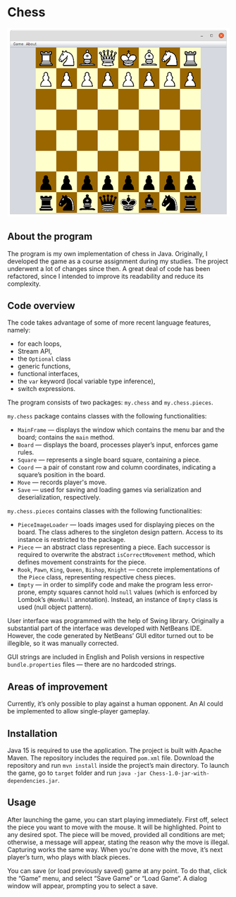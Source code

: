 # Chess

![Screenshot](./example/example.png)

## About the program

The program is my own implementation of chess in Java. Originally, I developed the game as a course assignment during my studies. The project underwent a lot of changes since then. A great deal of code has been refactored, since I intended to improve its readability and reduce its complexity.

## Code overview

The code takes advantage of some of more recent language features, namely:

* for each loops,
* Stream API,
* the `Optional` class
* generic functions,
* functional interfaces,
* the `var` keyword (local variable type inference),
* switch expressions.

The program consists of two packages: `my.chess` and `my.chess.pieces`.

`my.chess` package contains classes with the following functionalities:
* `MainFrame` — displays the window which contains the menu bar and the board; contains the `main` method. 
* `Board` — displays the board, processes player’s input, enforces game rules.
* `Square` — represents a single board square, containing a piece.
* `Coord` — a pair of constant row and column coordinates, indicating a square’s position in the board.
* `Move` — records player's move.
* `Save` — used for saving and loading games via serialization and deserialization, respectively.

`my.chess.pieces` contains classes with the following functionalities:
* `PieceImageLoader` — loads images used for displaying pieces on the board. The class adheres to the singleton design pattern. Access to its instance is restricted to the package.
* `Piece` — an abstract class representing a piece. Each successor is required to overwrite the abstract `isCorrectMovement` method, which defines movement constraints for the piece. 
* `Rook`, `Pawn`, `King`, `Queen`, `Bishop`, `Knight` — concrete implementations of the `Piece` class, representing respective chess pieces. 
* `Empty` — in order to simplify code and make the program less error-prone, empty squares cannot hold `null` values (which is enforced by Lombok’s `@NonNull` annotation). Instead, an instance of `Empty` class is used (null object pattern).

User interface was programmed with the help of Swing library. Originally a substantial part of the interface was developed with NetBeans IDE. However, the code generated by NetBeans’ GUI editor turned out to be illegible, so it was manually corrected.

GUI strings are included in English and Polish versions in respective `bundle.properties` files — there are no hardcoded strings.

## Areas of improvement

Currently, it’s only possible to play against a human opponent. An AI could be implemented to allow single-player gameplay.

## Installation

Java 15 is required to use the application. The project is built with Apache Maven. The repository includes the required `pom.xml` file. Download the repository and run `mvn install` inside the project’s main directory. To launch the game, go to `target` folder and run `java -jar Chess-1.0-jar-with-dependencies.jar`.

## Usage

After launching the game, you can start playing immediately. First off, select the piece you want to move with the mouse. It will be highlighted. Point to any desired spot. The piece will be moved, provided all conditions are met; otherwise, a message will appear, stating the reason why the move is illegal. Capturing works the same way. When you're done with the move, it’s next player’s turn, who plays with black pieces. 

You can save (or load previously saved) game at any point. To do that, click the “Game” menu, and select “Save Game” or “Load Game“. A dialog window will appear, prompting you to select a save.


